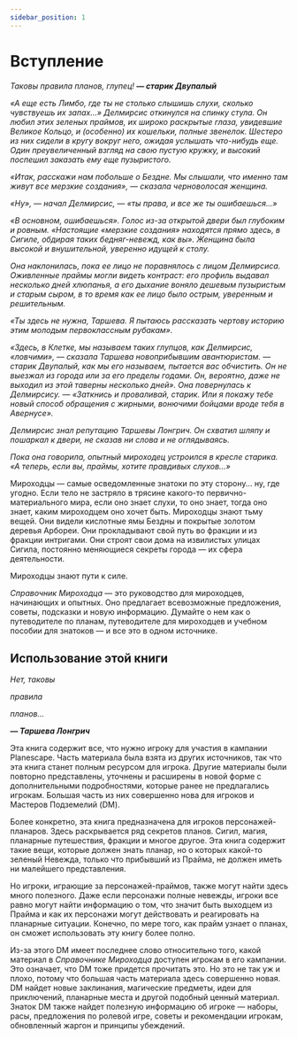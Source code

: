 ```yaml
---
sidebar_position: 1
---
```


# Вступление

*Таковы правила планов, глупец!*
***— старик Двупалый***

*«А еще есть Лимбо, где ты не столько слышишь слухи, сколько чувствуешь их запах…» Делмирсис откинулся на спинку стула. Он любил этих зеленых праймов, их широко раскрытые глаза, увидевшие Великое Кольцо, и (особенно) их кошельки, полные звенелок. Шестеро из них сидели в кругу вокруг него, ожидая услышать что-нибудь еще. Один преувеличенный взгляд на свою пустую кружку, и высокий поспешил заказать ему еще пузыристого.*

*«Итак, расскажи нам побольше о Бездне. Мы слышали, что именно там живут все мерзкие создания», — сказала черноволосая женщина.* 

*«Ну», — начал Делмирсис, — «ты права, и все же ты ошибаешься...»*

*«В основном, ошибаешься». Голос из-за открытой двери был глубоким и ровным. «Настоящие «мерзкие создания» находятся прямо здесь, в Сигиле, обдирая таких бедняг-невежд, как вы». Женщина была высокой и внушительной, уверенно идущей к столу.*

*Она наклонилась, пока ее лицо не поравнялось с лицом Делмирсиса. Оживленные праймы могли видеть контраст: его профиль выдавал несколько дней хлюпанья, а его дыхание воняло дешевым пузыристым и старым сыром, в то время как ее лицо было острым, уверенным и решительным.* 

*«Ты здесь не нужна, Таршева. Я пытаюсь рассказать чертову историю этим молодым первоклассным рубакам».*

*«Здесь, в Клетке, мы называем таких глупцов, как Делмирсис, «ловчими», — сказала Таршева новоприбывшим авантюристам. — старик Двупалый, как мы его называем, пытается вас обчистить. Он не выезжал из города или за его пределы годами. Он, вероятно, даже не выходил из этой таверны несколько дней». Она повернулась к Делмирсису. — «Заткнись и проваливай, старик. Или я покажу тебе новый способ обращения с жирными, вонючими бойцами вроде тебя в Авернусе».*

*Делмирсис знал репутацию Таршевы Лонгрич. Он схватил шляпу и пошаркал к двери, не сказав ни слова и не оглядываясь.*

*Пока она говорила, опытный мироходец устроился в кресле старика. «А теперь, если вы, праймы, хотите правдивых слухов...»*

Мироходцы — самые осведомленные знатоки по эту сторону... ну, где угодно. Если тело не застряло в трясине какого-то первично-материального мира, если оно знает слухи, то оно знает, тогда оно знает, каким мироходцем оно хочет быть. Мироходцы знают тьму вещей. Они видели кислотные ямы Бездны и покрытые золотом деревья Арбореи. Они прокладывают свой путь во фракции и из фракции интригами. Они строят свои дома на извилистых улицах Сигила, постоянно меняющиеся секреты города — их сфера деятельности.

Мироходцы знают пути к силе.

*Справочник Мироходца* — это руководство для мироходцев, начинающих и опытных. Оно предлагает всевозможные предложения, советы, подсказки и новую информацию. Думайте о нем как о путеводителе по планам, путеводителе для мироходцев и учебном пособии для знатоков — и все это в одном источнике.

## Использование этой книги

*Нет, таковы*

*правила*

*планов...*

***— Таршева Лонгрич***

Эта книга содержит все, что нужно игроку для участия в кампании Planescape. Часть материала была взята из других источников, так что эта книга станет полным ресурсом для игрока. Другие материалы были повторно представлены, уточнены и расширены в новой форме с дополнительными подробностями, которые ранее не предлагались игрокам. Большая часть из них совершенно нова для игроков и Мастеров Подземелий (DM).

Более конкретно, эта книга предназначена для игроков персонажей-планаров. Здесь раскрывается ряд секретов планов. Сигил, магия, планарные путешествия, фракции и многое другое. Эта книга содержит такие вещи, которые должен знать планар, но о которых какой-то зеленый Невежда, только что прибывший из Прайма, не должен иметь ни малейшего представления.

Но игроки, играющие за персонажей-праймов, также могут найти здесь много полезного. Даже если персонажи полные невежды, игроки все равно могут найти информацию о том, что значит быть выходцем из Прайма и как их персонажи могут действовать и реагировать на планарные ситуации. Конечно, по мере того, как прайм узнает о планах, он сможет использовать эту книгу более полно.

Из-за этого DM имеет последнее слово относительно того, какой материал в *Справочнике Мироходца* доступен игрокам в его кампании. Это означает, что DM тоже придется прочитать это. Но это не так уж и плохо, потому что большая часть материала здесь совершенно новая. DM найдет новые заклинания, магические предметы, идеи для приключений, планарные места и другой подобный ценный материал. Знаток DM также найдет полезную информацию об игроке — наборы, расы, предложения по ролевой игре, советы и рекомендации игрокам, обновленный жаргон и принципы убеждений.
